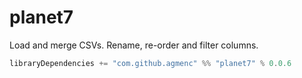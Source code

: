 planet7
=======

Load and merge CSVs. Rename, re-order and filter columns.

```scala
libraryDependencies += "com.github.agmenc" %% "planet7" % 0.0.6
```

